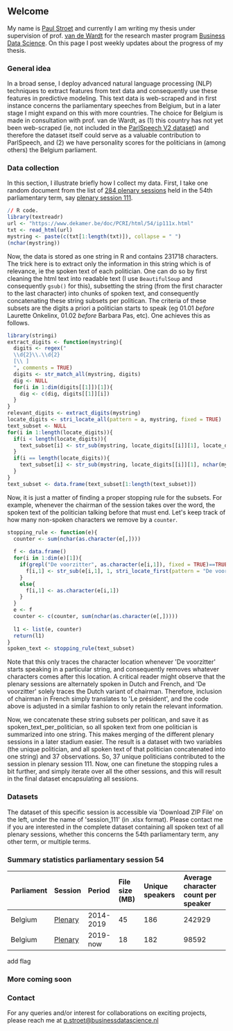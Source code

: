 ## Welcome
My name is [Paul Stroet](https://paulstroet.netlify.app/) and currently I am writing my thesis under supervision of prof. [van de Wardt](http://www.marcvandewardt.com/) for the research master program [Business Data Science](https://businessdatascience.nl/home). On this page I post weekly updates about the progress of my thesis. 

### General idea
In a broad sense, I deploy advanced natural language processing (NLP) techniques to extract features from text data and consequently use these features in predictive modeling. This text data is web-scraped and in first instance concerns the parliamentary speeches from Belgium, but in a later stage I might expand on this with more countries. The choice for Belgium is made in consultation with prof. van de Wardt, as (1) this country has not yet been web-scraped (ie, not included in the [ParlSpeech V2 dataset](https://dataverse.harvard.edu/dataset.xhtml?persistentId=doi:10.7910/DVN/L4OAKN)) and therefore the dataset itself could serve as a valuable contribution to ParlSpeech, and (2) we have personality scores for the politicians in (among others) the Belgium parliament. 

### Data collection
In this section, I illustrate briefly how I collect my data. First, I take one random document from the list of [284 plenary sessions](https://www.dekamer.be/kvvcr/showpage.cfm?section=/cricra&language=nl&cfm=dcricra.cfm?type=plen&cricra=CRI&count=all&legislat=54) held in the 54th parliamentary term, say [plenary session 111](https://www.dekamer.be/doc/PCRI/pdf/54/ip111.pdf). 

```R
// R code.
library(textreadr)
url <- "https://www.dekamer.be/doc/PCRI/html/54/ip111x.html"
txt <- read_html(url)
mystring <- paste(c(txt[1:length(txt)]), collapse = " ")
(nchar(mystring))
```

Now, the data is stored as one string in R and contains 231718 characters. The trick here is to extract only the information in this string which is of relevance, ie the spoken text of each politician. One can do so by first cleaning the html text into readable text (I use `BeautifulSoup` and consequently `gsub()` for this), subsetting the string (from the first character to the last character) into chunks of spoken text, and consequently concatenating these string subsets per politican. The criteria of these subsets are the digits a priori a politician starts to speak (eg 01.01 _before_ Laurette Onkelinx, 01.02 _before_ Barbara Pas, etc). One achieves this as follows.

```R
library(stringi)
extract_digits <- function(mystring){
  digits <- regex("
  \\d{2}\\.\\d{2}
  [\\ ]
  ", comments = TRUE)
  digits <- str_match_all(mystring, digits)
  dig <- NULL
  for(i in 1:dim(digits[[1]])[1]){
    dig <- c(dig, digits[[1]][i])
  }
}
relevant_digits <- extract_digits(mystring)
locate_digits <- stri_locate_all(pattern = a, mystring, fixed = TRUE)
text_subset <- NULL
for(i in 1:length(locate_digits)){
  if(i < length(locate_digits)){
    text_subset[i] <- str_sub(mystring, locate_digits[[i]][1], locate_digits[[i+1]][1]-1)
  }
  if(i == length(locate_digits)){
    text_subset[i] <- str_sub(mystring, locate_digits[[i]][1], nchar(mystring))
  }
}
text_subset <- data.frame(text_subset[1:length(text_subset)])
```

Now, it is just a matter of finding a proper stopping rule for the subsets. For example, whenever the chairman of the session takes over the word, the spoken text of the politician talking before that must end. Let's keep track of how many non-spoken characters we remove by a `counter`. 

```R
stopping_rule <- function(e){
  counter <- sum(nchar(as.character(e[,])))
  
  f <- data.frame()
  for(i in 1:dim(e)[1]){
    if(grepl("De voorzitter", as.character(e[i,1]), fixed = TRUE)==TRUE){
      f[i,1] <- str_sub(e[i,1], 1, stri_locate_first(pattern = "De voorzitter", as.character(e[i,1]), fixed = TRUE, case_insensitive=F)[1]-1)
    }
    else{
      f[i,1] <- as.character(e[i,1])
    }
  }
  e <- f
  counter <- c(counter, sum(nchar(as.character(e[,]))))
    
  l1 <- list(e, counter)
  return(l1)
}
spoken_text <- stopping_rule(text_subset)
```

Note that this only traces the character location whenever 'De voorzitter' starts speaking in a particular string, and consequently removes whatever characters comes after this location. A critical reader might observe that the plenary sessions are alternately spoken in Dutch and French, and 'De voorzitter' solely traces the Dutch variant of chairman. Therefore, inclusion of chairman in French simply translates to 'Le président', and the code above is adjusted in a similar fashion to only retain the relevant information. 

Now, we concatenate these string subsets per politican, and save it as spoken_text_per_politician, so all spoken text from one politician is summarized into one string. This makes merging of the different plenary sessions in a later stadium easier. The result is a dataset with two variables (the unique politician, and all spoken text of that politician concatenated into one string) and 37 observations. So, 37 unique politicians contributed to the session in plenary session 111. Now, one can finetune the stopping rules a bit further, and simply iterate over all the other sessions, and this will result in the final dataset encapsulating all sessions. 

### Datasets
The dataset of this specific session is accessible via 'Download ZIP File' on the left, under the name of 'session_111' (in .xlsx format). Please contact me if you are interested in the complete dataset containing all spoken text of all plenary sessions, whether this concerns the 54th parliamentary term, any other term, or multiple terms. 

### Summary statistics parliamentary session 54

| Parliament   | Session   | Period       | File size (MB)    | Unique speakers |Average character count per speaker |
|:-------------|:----------|:-------------|:------------------|:----------------|:-----------------------------------|
| Belgium      | [Plenary](https://www.dekamer.be/kvvcr/showpage.cfm?section=/cricra&language=nl&cfm=dcricra.cfm?type=plen&cricra=CRI&count=all&legislat=54)   | 2014-2019    | 45                | 186             | 242929                             |
| Belgium      | [Plenary](https://www.dekamer.be/kvvcr/showpage.cfm?section=/cricra&language=nl&cfm=dcricra.cfm?type=plen&cricra=CRI&count=all&legislat=55)   | 2019-now     | 18                | 182             |  98592                             |

add flag

### More coming soon

### Contact
For any queries and/or interest for collaborations on exciting projects, please reach me at p.stroet@businessdatascience.nl
